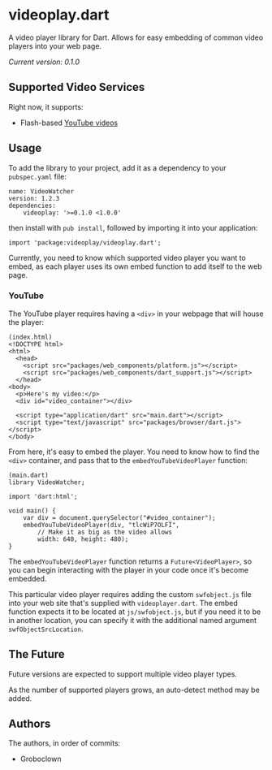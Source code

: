 # videoplay.dart

A video player library for Dart.  Allows for easy embedding of common video
players into your web page.

_Current version: 0.1.0_

## Supported Video Services

Right now, it supports:
 * Flash-based [YouTube videos](https://developers.google.com/youtube/js_api_reference)


## Usage

To add the library to your project, add it as a dependency to your
`pubspec.yaml` file:

    name: VideoWatcher
    version: 1.2.3
    dependencies:
        videoplay: '>=0.1.0 <1.0.0'

then install with `pub install`, followed by importing it into your application:

    import 'package:videoplay/videoplay.dart';

Currently, you need to know which supported video player you want to
embed, as each player uses its own embed function to add itself to the web page.


### YouTube

The YouTube player requires having a `<div>` in your webpage that will house
the player:

    (index.html)
    <!DOCTYPE html>
    <html>
      <head>
        <script src="packages/web_components/platform.js"></script>
        <script src="packages/web_components/dart_support.js"></script>
      </head>
    <body>
      <p>Here's my video:</p>
      <div id="video_container"></div>
      
      <script type="application/dart" src="main.dart"></script>
      <script type="text/javascript" src="packages/browser/dart.js"></script>
    </body>

From here, it's easy to embed the player.  You need to know how to find the
`<div>` container, and pass that to the `embedYouTubeVideoPlayer` function:

    (main.dart)
    library VideoWatcher;
    
    import 'dart:html';
    
    void main() {
        var div = document.querySelector("#video_container");
        embedYouTubeVideoPlayer(div, "tlcWiP7OLFI",
            // Make it as big as the video allows
            width: 640, height: 480);
    }

The `embedYouTubeVideoPlayer` function returns a `Future<VideoPlayer>`, so
you can begin interacting with the player in your code once it's become
embedded.

This particular video player requires adding the custom `swfobject.js` file
into your web site that's supplied with `videoplayer.dart`.  The embed
function expects it to be located at `js/swfobject.js`, but if you need it
to be in another location, you can specify it with the additional named
argument `swfObjectSrcLocation`.


## The Future

Future versions are expected to support multiple video player types.

As the number of supported players grows, an auto-detect method may be added.



## Authors

The authors, in order of commits:

 * Groboclown
